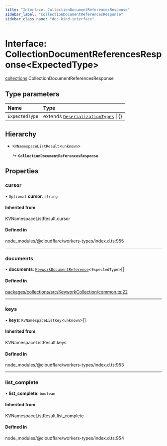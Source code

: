 ```yaml
---
title: "Interface: CollectionDocumentReferencesResponse"
sidebar_label: "CollectionDocumentReferencesResponse"
sidebar_class_name: "doc-kind-interface"
---
```


# Interface: CollectionDocumentReferencesResponse<ExpectedType\>

[collections](../modules/collections).CollectionDocumentReferencesResponse

## Type parameters

| Name | Type |
| :------ | :------ |
| `ExpectedType` | extends [`DeserializationTypes`](../modules/collections#deserializationtypes) \| {} |

## Hierarchy

- `KVNamespaceListResult`<`unknown`\>

  ↳ **`CollectionDocumentReferencesResponse`**

## Properties

### cursor

• `Optional` **cursor**: `string`

#### Inherited from

KVNamespaceListResult.cursor

#### Defined in

node_modules/@cloudflare/workers-types/index.d.ts:955

___

### documents

• **documents**: [`KeyworkDocumentReference`](../classes/collections.KeyworkDocumentReference)<`ExpectedType`\>[]

#### Defined in

[packages/collections/src/KeyworkCollection/common.ts:22](https://github.com/nirrius/keywork/blob/6b5e3cc/packages/collections/src/KeyworkCollection/common.ts#L22)

___

### keys

• **keys**: `KVNamespaceListKey`<`unknown`\>[]

#### Inherited from

KVNamespaceListResult.keys

#### Defined in

node_modules/@cloudflare/workers-types/index.d.ts:953

___

### list\_complete

• **list\_complete**: `boolean`

#### Inherited from

KVNamespaceListResult.list\_complete

#### Defined in

node_modules/@cloudflare/workers-types/index.d.ts:954
